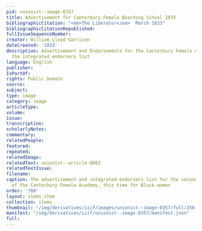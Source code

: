 ```yaml
---
pid: unionist--image-0357
title: Advertisement for Canterbury Female Boarding School 1833
bibliographicCitation: "<em>The Liberator</em>  March 1833"
bibliographicCitationRepublished: 
fullIssueSequenceNumber: 
creator: William Lloyd Garrison
dateCreated: '1833'
description: Advertisement and Endorsements for the Canterbury Female Academy, with
  the integrated endorsers list
language: English
publisher: 
IsPartOf: 
rights: Public Domain
source: 
subject: 
type: image
category: image
articleType: 
volume: 
issue: 
transcription: 
scholarlyNotes: 
commentary: 
relatedPeople: 
featured: 
repeated: 
relatedImage: 
relatedText: unionist--article-0003
relatedTextIssue: 
filename: 
caption: The advertisement and integrated endorsers list for the second iteration
  of the Canterbury Female Academy, this time for Black women
order: '768'
layout: items_item
collection: items
thumbnail: "/img/derivatives/iiif/images/unionist--image-0357/full/250,/0/default.jpg"
manifest: "/img/derivatives/iiif/unionist--image-0357/manifest.json"
full: 
---
```


